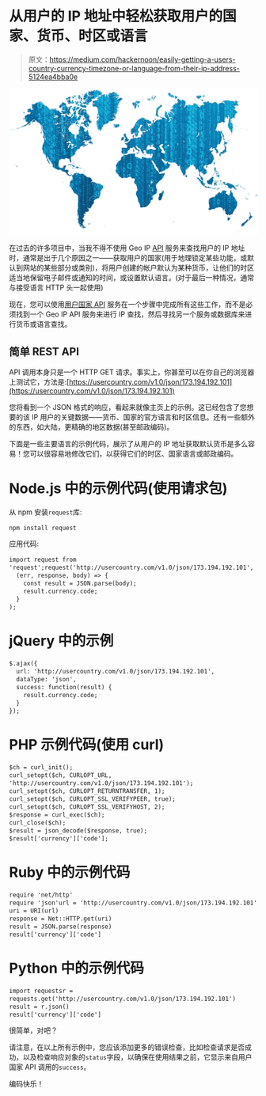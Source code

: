 # 从用户的 IP 地址中轻松获取用户的国家、货币、时区或语言

> 原文：<https://medium.com/hackernoon/easily-getting-a-users-country-currency-timezone-or-language-from-their-ip-address-5124ea4bba0e>

![](img/bd10b77a3b519a96cd021284ca9aecef.png)

在过去的许多项目中，当我不得不使用 Geo IP [API](https://hackernoon.com/tagged/api) 服务来查找用户的 IP 地址时，通常是出于几个原因之一——获取用户的国家(用于地理锁定某些功能，或默认到网站的某些部分或类别)，将用户创建的帐户默认为某种货币，让他们的时区适当地保留电子邮件或通知的时间，或设置默认语言。(对于最后一种情况，通常与接受语言 HTTP 头一起使用)

现在，您可以使用[用户国家 API](https://usercountry.com) 服务在一个步骤中完成所有这些工作，而不是必须找到一个 Geo IP API 服务来进行 IP 查找，然后寻找另一个服务或数据库来进行货币或语言查找。

## 简单 REST API

API 调用本身只是一个 HTTP GET 请求。事实上，你甚至可以在你自己的浏览器上测试它，方法是:[https://usercountry.com/v1.0/json/173.194.192.101](https://usercountry.com/v1.0/json/173.194.192.101)

您将看到一个 JSON 格式的响应，看起来就像主页上的示例。这已经包含了您想要的该 IP 用户的关键数据——货币、国家的官方语言和时区信息。还有一些额外的东西，如大陆，更精确的地区数据(甚至邮政编码)。

下面是一些主要语言的示例代码，展示了从用户的 IP 地址获取默认货币是多么容易！您可以很容易地修改它们，以获得它们的时区、国家语言或邮政编码。

# Node.js 中的示例代码(使用请求包)

从 npm 安装`request`库:

```
npm install request
```

应用代码:

```
import request from 'request';request('http://usercountry.com/v1.0/json/173.194.192.101',
  (err, response, body) => {
    const result = JSON.parse(body);
    result.currency.code;
  }
);
```

# jQuery 中的示例

```
$.ajax({
  url: 'http://usercountry.com/v1.0/json/173.194.192.101',
  dataType: 'json',
  success: function(result) {
    result.currency.code;
  }
});
```

# PHP 示例代码(使用 curl)

```
$ch = curl_init();
curl_setopt($ch, CURLOPT_URL, 'http://usercountry.com/v1.0/json/173.194.192.101');
curl_setopt($ch, CURLOPT_RETURNTRANSFER, 1);
curl_setopt($ch, CURLOPT_SSL_VERIFYPEER, true);
curl_setopt($ch, CURLOPT_SSL_VERIFYHOST, 2);
$response = curl_exec($ch);
curl_close($ch);
$result = json_decode($response, true);
$result['currency']['code'];
```

# Ruby 中的示例代码

```
require 'net/http'
require 'json'url = 'http://usercountry.com/v1.0/json/173.194.192.101'
uri = URI(url)
response = Net::HTTP.get(uri)
result = JSON.parse(response)
result['currency']['code']
```

# Python 中的示例代码

```
import requestsr = requests.get('http://usercountry.com/v1.0/json/173.194.192.101')
result = r.json()
result['currency']['code']
```

很简单，对吧？

请注意，在以上所有示例中，您应该添加更多的错误检查，比如检查请求是否成功，以及检查响应对象的`status`字段，以确保在使用结果之前，它显示来自用户国家 API 调用的`success`。

编码快乐！